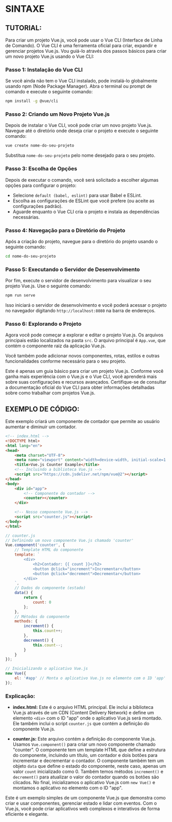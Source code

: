# SINTAXE
## TUTORIAL:
Para criar um projeto Vue.js, você pode usar o Vue CLI (Interface de Linha de Comando). O Vue CLI é uma ferramenta oficial para criar, expandir e gerenciar projetos Vue.js. Vou guiá-lo através dos passos básicos para criar um novo projeto Vue.js usando o Vue CLI:

### Passo 1: Instalação do Vue CLI
Se você ainda não tem o Vue CLI instalado, pode instalá-lo globalmente usando npm (Node Package Manager). Abra o terminal ou prompt de comando e execute o seguinte comando:

```bash
npm install -g @vue/cli
```

### Passo 2: Criando um Novo Projeto Vue.js
Depois de instalar o Vue CLI, você pode criar um novo projeto Vue.js. Navegue até o diretório onde deseja criar o projeto e execute o seguinte comando:

```bash
vue create nome-do-seu-projeto
```

Substitua `nome-do-seu-projeto` pelo nome desejado para o seu projeto.

### Passo 3: Escolha de Opções
Depois de executar o comando, você será solicitado a escolher algumas opções para configurar o projeto:

- Selecione `default (babel, eslint)` para usar Babel e ESLint.
- Escolha as configurações de ESLint que você prefere (ou aceite as configurações padrão).
- Aguarde enquanto o Vue CLI cria o projeto e instala as dependências necessárias.

### Passo 4: Navegação para o Diretório do Projeto
Após a criação do projeto, navegue para o diretório do projeto usando o seguinte comando:

```bash
cd nome-do-seu-projeto
```

### Passo 5: Executando o Servidor de Desenvolvimento
Por fim, execute o servidor de desenvolvimento para visualizar o seu projeto Vue.js. Use o seguinte comando:

```bash
npm run serve
```

Isso iniciará o servidor de desenvolvimento e você poderá acessar o projeto no navegador digitando `http://localhost:8080` na barra de endereços.

### Passo 6: Explorando o Projeto
Agora você pode começar a explorar e editar o projeto Vue.js. Os arquivos principais estão localizados na pasta `src`. O arquivo principal é `App.vue`, que contém o componente raiz da aplicação Vue.js.

Você também pode adicionar novos componentes, rotas, estilos e outras funcionalidades conforme necessário para o seu projeto.

Este é apenas um guia básico para criar um projeto Vue.js. Conforme você ganha mais experiência com o Vue.js e o Vue CLI, você aprenderá mais sobre suas configurações e recursos avançados. Certifique-se de consultar a documentação oficial do Vue CLI para obter informações detalhadas sobre como trabalhar com projetos Vue.js.

## EXEMPLO DE CÓDIGO:
Este exemplo criará um componente de contador que permite ao usuário aumentar e diminuir um contador.

```html
<!-- index.html -->
<!DOCTYPE html>
<html lang="en">
<head>
    <meta charset="UTF-8">
    <meta name="viewport" content="width=device-width, initial-scale=1.0">
    <title>Vue.js Counter Example</title>
    <!-- Incluindo a biblioteca Vue.js -->
    <script src="https://cdn.jsdelivr.net/npm/vue@2"></script>
</head>
<body>
    <div id="app">
        <!-- Componente do contador -->
        <counter></counter>
    </div>

    <!-- Nosso componente Vue.js -->
    <script src="counter.js"></script>
</body>
</html>
```

```javascript
// counter.js
// Definindo um novo componente Vue.js chamado 'counter'
Vue.component('counter', {
    // Template HTML do componente
    template: `
        <div>
            <h2>Contador: {{ count }}</h2>
            <button @click="increment">Incrementar</button>
            <button @click="decrement">Decrementar</button>
        </div>
    `,
    // Dados do componente (estado)
    data() {
        return {
            count: 0
        };
    },
    // Métodos do componente
    methods: {
        increment() {
            this.count++;
        },
        decrement() {
            this.count--;
        }
    }
});

// Inicializando o aplicativo Vue.js
new Vue({
    el: '#app' // Monta o aplicativo Vue.js no elemento com o ID 'app'
});
```

### Explicação:
- **index.html:** Este é o arquivo HTML principal. Ele inclui a biblioteca Vue.js através de um CDN (Content Delivery Network) e define um elemento `<div>` com o ID "app" onde o aplicativo Vue.js será montado. Ele também inclui o script `counter.js` que contém a definição do componente Vue.js.

- **counter.js:** Este arquivo contém a definição do componente Vue.js. Usamos `Vue.component()` para criar um novo componente chamado "counter". O componente tem um template HTML que define a estrutura do componente, incluindo um título, um contador e dois botões para incrementar e decrementar o contador. O componente também tem um objeto `data` que define o estado do componente, neste caso, apenas um valor `count` inicializado como 0. Também temos métodos `increment()` e `decrement()` para atualizar o valor do contador quando os botões são clicados. No final, inicializamos o aplicativo Vue.js com `new Vue()` e montamos o aplicativo no elemento com o ID "app".

Este é um exemplo simples de um componente Vue.js que demonstra como criar e usar componentes, gerenciar estado e lidar com eventos. Com o Vue.js, você pode criar aplicativos web complexos e interativos de forma eficiente e elegante.